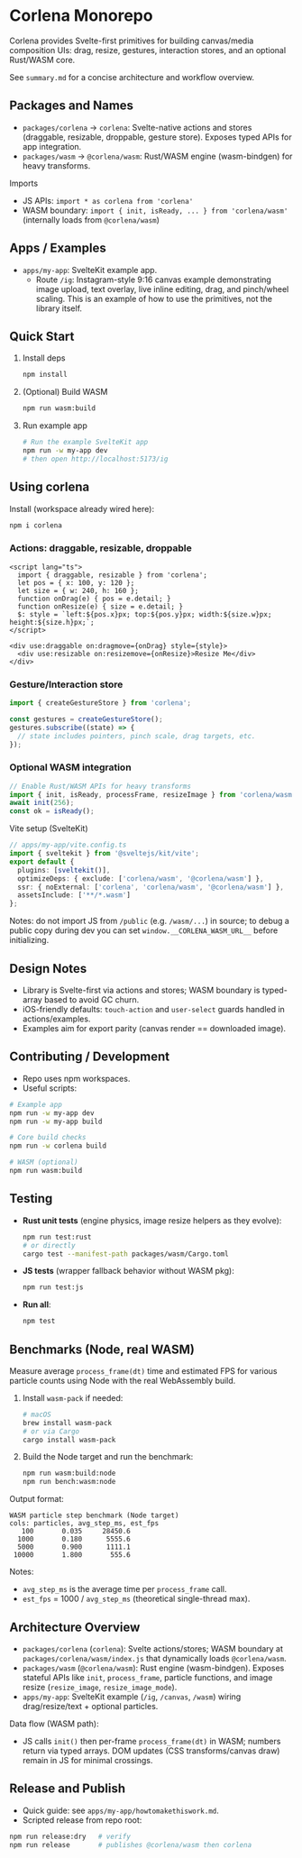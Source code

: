 # Corlena Monorepo

Corlena provides Svelte-first primitives for building canvas/media composition UIs: drag, resize, gestures, interaction stores, and an optional Rust/WASM core.

See `summary.md` for a concise architecture and workflow overview.

## Packages and Names
- `packages/corlena` → `corlena`: Svelte-native actions and stores (draggable, resizable, droppable, gesture store). Exposes typed APIs for app integration.
- `packages/wasm` → `@corlena/wasm`: Rust/WASM engine (wasm-bindgen) for heavy transforms.

Imports
- JS APIs: `import * as corlena from 'corlena'`
- WASM boundary: `import { init, isReady, ... } from 'corlena/wasm'` (internally loads from `@corlena/wasm`)

## Apps / Examples
- `apps/my-app`: SvelteKit example app.
  - Route `/ig`: Instagram-style 9:16 canvas example demonstrating image upload, text overlay, live inline editing, drag, and pinch/wheel scaling. This is an example of how to use the primitives, not the library itself.

## Quick Start
1) Install deps
   
   ```sh
   npm install
   ```

2) (Optional) Build WASM
   
   ```sh
   npm run wasm:build
   ```

3) Run example app
   
   ```sh
   # Run the example SvelteKit app
   npm run -w my-app dev
   # then open http://localhost:5173/ig
   ```

## Using corlena
Install (workspace already wired here):

```sh
npm i corlena
```

### Actions: draggable, resizable, droppable

```svelte
<script lang="ts">
  import { draggable, resizable } from 'corlena';
  let pos = { x: 100, y: 120 };
  let size = { w: 240, h: 160 };
  function onDrag(e) { pos = e.detail; }
  function onResize(e) { size = e.detail; }
  $: style = `left:${pos.x}px; top:${pos.y}px; width:${size.w}px; height:${size.h}px;`;
</script>

<div use:draggable on:dragmove={onDrag} style={style}>
  <div use:resizable on:resizemove={onResize}>Resize Me</div>
</div>
```

### Gesture/Interaction store

```ts
import { createGestureStore } from 'corlena';

const gestures = createGestureStore();
gestures.subscribe((state) => {
  // state includes pointers, pinch scale, drag targets, etc.
});
```

### Optional WASM integration

```ts
// Enable Rust/WASM APIs for heavy transforms
import { init, isReady, processFrame, resizeImage } from 'corlena/wasm';
await init(256);
const ok = isReady();
```

Vite setup (SvelteKit)

```ts
// apps/my-app/vite.config.ts
import { sveltekit } from '@sveltejs/kit/vite';
export default {
  plugins: [sveltekit()],
  optimizeDeps: { exclude: ['corlena/wasm', '@corlena/wasm'] },
  ssr: { noExternal: ['corlena', 'corlena/wasm', '@corlena/wasm'] },
  assetsInclude: ['**/*.wasm']
};
```
Notes: do not import JS from `/public` (e.g. `/wasm/...`) in source; to debug a public copy during dev you can set `window.__CORLENA_WASM_URL__` before initializing.

## Design Notes
- Library is Svelte-first via actions and stores; WASM boundary is typed-array based to avoid GC churn.
- iOS-friendly defaults: `touch-action` and `user-select` guards handled in actions/examples.
- Examples aim for export parity (canvas render == downloaded image).

## Contributing / Development
- Repo uses npm workspaces.
- Useful scripts:

```sh
# Example app
npm run -w my-app dev
npm run -w my-app build

# Core build checks
npm run -w corlena build

# WASM (optional)
npm run wasm:build
```

## Testing

- **Rust unit tests** (engine physics, image resize helpers as they evolve):

  ```sh
  npm run test:rust
  # or directly
  cargo test --manifest-path packages/wasm/Cargo.toml
  ```

- **JS tests** (wrapper fallback behavior without WASM pkg):

  ```sh
  npm run test:js
  ```

- **Run all**:

  ```sh
  npm test
  ```

## Benchmarks (Node, real WASM)

Measure average `process_frame(dt)` time and estimated FPS for various particle counts using Node with the real WebAssembly build.

1) Install `wasm-pack` if needed:

   ```sh
   # macOS
   brew install wasm-pack
   # or via Cargo
   cargo install wasm-pack
   ```

2) Build the Node target and run the benchmark:

   ```sh
   npm run wasm:build:node
   npm run bench:wasm:node
   ```

Output format:

```
WASM particle step benchmark (Node target)
cols: particles, avg_step_ms, est_fps
   100       0.035     28450.6
  1000       0.180      5555.6
  5000       0.900      1111.1
 10000       1.800       555.6
```

Notes:
- `avg_step_ms` is the average time per `process_frame` call.
- `est_fps` = 1000 / `avg_step_ms` (theoretical single-thread max).

## Architecture Overview

- `packages/corlena` (`corlena`): Svelte actions/stores; WASM boundary at `packages/corlena/wasm/index.js` that dynamically loads `@corlena/wasm`.
- `packages/wasm` (`@corlena/wasm`): Rust engine (wasm-bindgen). Exposes stateful APIs like `init`, `process_frame`, particle functions, and image resize (`resize_image`, `resize_image_mode`).
- `apps/my-app`: SvelteKit example (`/ig`, `/canvas`, `/wasm`) wiring drag/resize/text + optional particles.

Data flow (WASM path):
- JS calls `init()` then per-frame `process_frame(dt)` in WASM; numbers return via typed arrays. DOM updates (CSS transforms/canvas draw) remain in JS for minimal crossings.

## Release and Publish

- Quick guide: see `apps/my-app/howtomakethiswork.md`.
- Scripted release from repo root:

```sh
npm run release:dry   # verify
npm run release       # publishes @corlena/wasm then corlena
```
